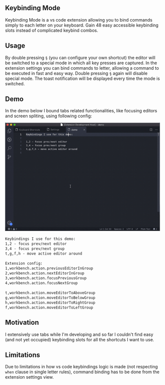 ## Keybinding Mode
Keybinding Mode is a vs code extension allowing you to bind commands simply to each letter on your keyboard. Gain 48 easy accessible keybinding slots instead of complicated keybind combos.

## Usage
By double pressing `§` (you can configure your own shortcut) the editor will be switched to a special mode in which all key presses are captured. In the extension settings you can bind commands to letter, allowing a command to be executed in fast and easy way. Double pressing `§` again will disable special mode. The toast notification will be displayed every time the mode is switched.

## Demo
In the demo below I bound tabs related functionalities, like focusing editors and screen spliting, using following config:

![demo](./demo.gif)
```
Keybindings I use for this demo:
1,2 - focus prev/next editor
3,4 - focus prev/next group
t,g,f,h - move active editor around

Extension config:
1,workbench.action.previousEditorInGroup
2,workbench.action.nextEditorInGroup
3,workbench.action.focusPreviousGroup
4,workbench.action.focusNextGroup

t,workbench.action.moveEditorToAboveGroup
g,workbench.action.moveEditorToBelowGroup
h,workbench.action.moveEditorToRightGroup
f,workbench.action.moveEditorToLeftGroup
```

## Motivation
I extensively use tabs while I'm developing and so far I couldn't find easy (and not yet occupied) keybinding slots for all the shortcuts I want to use.


## Limitations
Due to limitations in how vs code keybindings logic is made (not respecting `when` clause in single letter rules), command binding has to be done from the extension settings view.